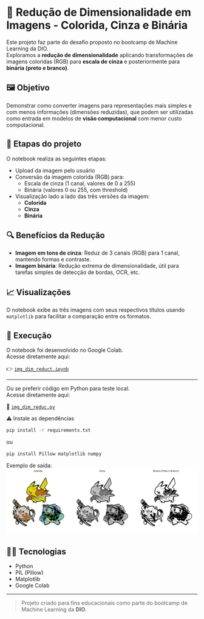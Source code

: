 # 🧠 Redução de Dimensionalidade em Imagens - Colorida, Cinza e Binária

Este projeto faz parte do desafio proposto no bootcamp de Machine Learning da DIO.  
Exploramos a **redução de dimensionalidade** aplicando transformações de imagens coloridas (RGB) para **escala de cinza** e posteriormente para **binária (preto e branco)**.

## 🖼️ Objetivo

Demonstrar como converter imagens para representações mais simples e com menos informações (dimensões reduzidas), que podem ser utilizadas como entrada em modelos de **visão computacional** com menor custo computacional.

## 🎯 Etapas do projeto

O notebook realiza as seguintes etapas:

- Upload da imagem pelo usuário
- Conversão da imagem colorida (RGB) para:
  - Escala de cinza (1 canal, valores de 0 a 255)
  - Binária (valores 0 ou 255, com threshold)
- Visualização lado a lado das três versões da imagem:
  - **Colorida**
  - **Cinza**
  - **Binária**

## 🔍 Benefícios da Redução

- **Imagem em tons de cinza**: Reduz de 3 canais (RGB) para 1 canal, mantendo formas e contraste.
- **Imagem binária**: Redução extrema de dimensionalidade, útil para tarefas simples de detecção de bordas, OCR, etc.

## 📈 Visualizações

O notebook exibe as três imagens com seus respectivos títulos usando `matplotlib` para facilitar a comparação entre os formatos.

## 🚀 Execução

O notebook foi desenvolvido no Google Colab.  
Acesse diretamente aqui:

👉 [`img_dim_reduct.ipynb`](img_dim_reduct.ipynb)

________

Ou se preferir código em Python para teste local.  
Acesse diretamente aqui:

🐍 [`img_dim_reduc.py`](img_dim_reduc.py)

⚠️ Instale as dependências
```bash
pip install -r requirements.txt
``` 
ou 

```bash
pip install Pillow matplotlib numpy
``` 
Exemplo de saída:
![alt text](image_example.png)


## 🧑‍💻 Tecnologias

- Python
- PIL (Pillow)
- Matplotlib
- Google Colab

---

> Projeto criado para fins educacionais como parte do bootcamp de Machine Learning da **DIO**.
